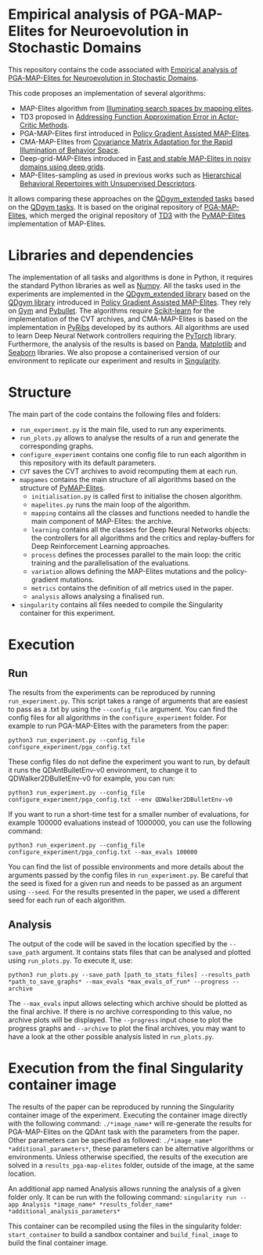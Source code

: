 
# Empirical analysis of PGA-MAP-Elites for Neuroevolution in Stochastic Domains

This repository contains the code associated with [Empirical analysis of PGA-MAP-Elites for Neuroevolution in Stochastic Domains](https://www.imperial.ac.uk/adaptive-intelligent-robotics).

This code proposes an implementation of several algorithms:
+ MAP-Elites algorithm from [Illuminating search spaces by mapping elites](https://arxiv.org/pdf/1504.04909.pdf).
+ TD3 proposed in [Addressing Function Approximation Error in Actor-Critic Methods](https://arxiv.org/pdf/1802.09477.pdf).
+ PGA-MAP-Elites first introduced in [Policy Gradient Assisted MAP-Elites](https://dl.acm.org/doi/pdf/10.1145/3449639.3459304?casa_token=6iKdMjVJXLoAAAAA:lzuKlS8Gm_-g_AFIBYFA_g790NVOX6Y615n9SoG5zGG9fHQH7xf0RSKE__5a3qsOSswKRM1cErTymg).
+ CMA-MAP-Elites from [Covariance Matrix Adaptation for the Rapid Illumination of Behavior Space](https://dl.acm.org/doi/pdf/10.1145/3377930.3390232?casa_token=84WaWgtEOHwAAAAA:J01FdWPGmWq0Y5iwTIo1QB6nL41JHyNjlPFpZ3f4AwZMGlHVbjJDdFjZAxT_Bfft6IPB3vupERM-9w).
+ Deep-grid-MAP-Elites introduced in [Fast and stable MAP-Elites in noisy domains using deep grids](https://watermark.silverchair.com/isal_a_00316.pdf?token=AQECAHi208BE49Ooan9kkhW_Ercy7Dm3ZL_9Cf3qfKAc485ysgAAAsswggLHBgkqhkiG9w0BBwagggK4MIICtAIBADCCAq0GCSqGSIb3DQEHATAeBglghkgBZQMEAS4wEQQM3iP7kURpUbDa-XAbAgEQgIICfigb4OIm1zO3sLG0EY96SXx3pQblCAEC2gDQryW9XMLErwaDHaAojOW8PuO3iB4bugnXxTpXS7uCobvKSYBzYPOnF7PEUYwpGiVNpjiRCi6LXOIOtVhbrMdHuwz7zlLKwA_wTH_3QyDN8nuUn3xLLxeM9dTwdehi7Rg3iX83WkI3PS4CR6SeRLwpSn-_nJLz_l2mP8hPlaKJcaGSN7R_ZfRhEg_w64wUHKEG9AuvtZkf7YYMr7c-dmR29TXRSBJw5iUOrYBZkSI1yry1I5MHZVdy9qYJTNqxl3rV7Do__e2RS6mYEEvOSb1UG1OJMjrvsQ50yAOGC7cjk_J91zwXa27KvFU2nRAG6KZ38W1uq3gghRzMmo1wHPBArIaVmN1firRhACJJxKqrdn_yg4xT2eH6FkmG9RIXfba2B5dw2LgsHQ7HwzZoETZ-JFFUdafp5GQHduWfJ2dDCZ7avUIMCR34ELArLISmoL5i-Ygb-Hshkax1qIKZoIiK9tFBpWY7e1P5p07PZoubdpFLbhqZ-OkFd9Jv4kazbCEk0yGZVZhN38xGeJUoSH_VdFVOWeJGN18y-EZOp9DYlOJgbcxtc6PUUJ-cCAHkggIz_H1SG3OHrtTxSvuWNWJqOB4XA8K9sQhEgj_R1ij1jbezSUCbd2PhFeWvbDC2QqwBukWd-aabwDydXaZTucDAoq13bDOtaB6kxmbmetugTyzRwg-WaPVeAUPnq8KHmZpUlzABzPlFk3UgBhdqgmd-g2mnxu6XtNIixbdSX9Fd4fc-GuCq6VsWuYSxQ7ZKCdL1eyljBjE3FCbnAFZ-XYX2Ol8Q2QMDP6chEyvovFVQ1xchF9rs).
+ MAP-Elites-sampling as used in previous works such as [Hierarchical Behavioral Repertoires with Unsupervised Descriptors](https://dl.acm.org/doi/pdf/10.1145/3205455.3205571?casa_token=n8XprBI79jcAAAAA:IwwUqHH9dNCZc9GgbPFc2Xp8Ox5O4CeRoG7J0Xb_YpiyPR57NrlAhNmH1b9kqESzi85IIPaqEMZVpA).

It allows comparing these approaches on the [QDgym_extended tasks](https://github.com/adaptive-intelligent-robotics/QDgym_extended) based on the [QDgym tasks](https://github.com/ollenilsson19/QDgym).
It is based on the original repository of [PGA-MAP-Elites](https://github.com/ollenilsson19/PGA-MAP-Elites), which merged the original repository of [TD3](https://github.com/sfujim/TD3) with the [PyMAP-Elites](https://github.com/resibots/pymap_elites) implementation of MAP-Elites.


# Libraries and dependencies

The implementation of all tasks and algorithms is done in Python, it requires the standard Python libraries as well as [Numpy](https://numpy.org/).
All the tasks used in the experiments are implemented in the [QDgym_extended library](https://github.com/adaptive-intelligent-robotics/QDgym_extended) based on the [QDgym library](https://github.com/ollenilsson19/QDgym) introduced in [Policy Gradient Assisted MAP-Elites](https://dl.acm.org/doi/pdf/10.1145/3449639.3459304?casa_token=6iKdMjVJXLoAAAAA:lzuKlS8Gm_-g_AFIBYFA_g790NVOX6Y615n9SoG5zGG9fHQH7xf0RSKE__5a3qsOSswKRM1cErTymg). They rely on [Gym](https://gym.openai.com/) and [Pybullet](https://pybullet.org/wordpress/).
The algorithms require [Scikit-learn](https://pypi.org/project/scikit-learn/) for the implementation of the CVT archives, and CMA-MAP-Elites is based on the implementation in [PyRibs](https://pyribs.org/) developed by its authors.
All algorithms are used to learn Deep Neural Network controllers requiring the [PyTorch](https://pytorch.org/) library.
Furthermore, the analysis of the results is based on [Panda](https://pandas.pydata.org/), [Matplotlib](https://matplotlib.org/) and [Seaborn](https://seaborn.pydata.org/index.html) libraries.
We also propose a containerised version of our environment to replicate our experiment and results in [Singularity](https://singularity-docs.readthedocs.io).


# Structure

The main part of the code contains the following files and folders:
+ `run_experiment.py` is the main file, used to run any experiments.
+ `run_plots.py` allows to analyse the results of a run and generate the corresponding graphs.
+ `configure_experiment` contains one config file to run each algorithm in this repository with its default parameters.
+ `CVT` saves the CVT archives to avoid recomputing them at each run.
+ `mapgames` contains the main structure of all algorithms based on the structure of [PyMAP-Elites](https://github.com/resibots/pymap_elites).
	+ `initialisation.py` is called first to initialise the chosen algorithm.
	+ `mapelites.py` runs the main loop of the algorithm.
	+ `mapping` contains all the classes and functions needed to handle the main component of MAP-Elites: the archive.
	+ `learning` contains all the classes for Deep Neural Networks objects: the controllers for all algorithms and the critics and replay-buffers for Deep Reinforcement Learning approaches.
	+ `process` defines the processes parallel to the main loop: the critic training and the parallelisation of the evaluations.
	+ `variation` allows defining the MAP-Elites mutations and the policy-gradient mutations.
	+ `metrics` contains the definition of all metrics used in the paper.
	+ `analysis` allows analysing a finalised run.
+ `singularity` contains all files needed to compile the Singularity container for this experiment.


# Execution

## Run

The results from the experiments can be reproduced by running `run_experiment.py`.
This script takes a range of arguments that are easiest to pass as a .txt by using the `--config_file` argument. You can find the config files for all algorithms in the `configure_experiment` folder. For example to run PGA-MAP-Elites with the parameters from the paper:
```shell script
python3 run_experiment.py --config_file configure_experiment/pga_config.txt
```

These config files do not define the experiment you want to run, by default it runs the QDAntBulletEnv-v0 environment, to change it to QDWalker2DBulletEnv-v0 for example, you can run:
```shell script
python3 run_experiment.py --config_file configure_experiment/pga_config.txt --env QDWalker2DBulletEnv-v0
```

If you want to run a short-time test for a smaller number of evaluations, for example 100000 evaluations instead of 1000000, you can use the following command:
```shell script
python3 run_experiment.py --config_file configure_experiment/pga_config.txt --max_evals 100000
```

You can find the list of possible environments and more details about the arguments passed by the config files in `run_experiment.py`.
Be careful that the seed is fixed for a given run and needs to be passed as an argument using `--seed`. For the results presented in the paper, we used a different seed for each run of each algorithm.

## Analysis

The output of the code will be saved in the location specified by the `--save_path` argument.
It contains stats files that can be analysed and plotted using `run_plots.py`. To execute it, use:

```shell script
python3 run_plots.py --save_path [path_to_stats_files] --results_path *path_to_save_graphs* --max_evals *max_evals_of_run* --progress --archive
```

The `--max_evals` input allows selecting which archive should be plotted as the final archive. If there is no archive corresponding to this value, no archive plots will be displayed.
The `--progress` input chose to plot the progress graphs and `--archive` to plot the final archives, you may want to have a look at the other possible analysis listed in `run_plots.py`.


# Execution from the final Singularity container image

The results of the paper can be reproduced by running the Singularity container image of the experiment.
Executing the container image directly with the following command: `./*image_name*` will re-generate the results for PGA-MAP-Elites on the QDAnt task with the parameters from the paper.
Other parameters can be specified as followed: `./*image_name* *additional_parameters*`, these parameters can be alternative algorithms or environments.
Unless otherwise specified, the results of the execution are solved in a `results_pga-map-elites` folder, outside of the image, at the same location.

An additional app named Analysis allows running the analysis of a given folder only.
It can be run with the following command: `singularity run --app Analysis *image_name* *results_folder_name* *additional_analysis_parameters*`

This container can be recompiled using the files in the singularity folder: `start_container` to build a sandbox container and `build_final_image` to build the final container image.
